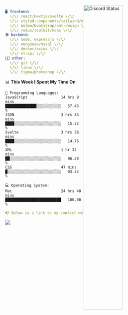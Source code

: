 
<a href="https://discord.com/users/279302975371870218" target="_blank">
    <img width="50%" align="right" alt="Discord Status" src="https://lanyard.cnrad.dev/api/279302975371870218?bg=161B22&borderRadius=5px%205px%200%200&hideTimestamp=true&idleMessage=Just%20chillin%27%20at%20the%20moment&animated=true">
</a>

```yaml
🖥️ frontend: 
  \/\/ react/nextjs/svelte \/\/
  \/\/ styled-components/tailwind/mui/
  \/\/ bulma/bootstrap/ant-design \/\/
  \/\/ redux/toolkit/mobx \/\/
🛠 backend: 
  \/\/ node, expressjs \/\/
  \/\/ mongoose/mysql \/\/
  \/\/ docker/axios \/\/
  \/\/ strapi \/\/
👨‍💻 other: 
  \/\/ git \/\/ 
  \/\/ linux \/\/
  \/\/ figma/photoshop \/\/
```
<!--START_SECTION:waka-->
📊 **This Week I Spent My Time On** 

```text
💬 Programming Languages: 
JavaScript               14 hrs 9 mins       ██████████████░░░░░░░░░░░   57.43 % 
JSON                     3 hrs 45 mins       ████░░░░░░░░░░░░░░░░░░░░░   15.22 % 
Svelte                   3 hrs 38 mins       ████░░░░░░░░░░░░░░░░░░░░░   14.76 % 
XML                      1 hr 32 mins        ██░░░░░░░░░░░░░░░░░░░░░░░   06.28 % 
CSS                      47 mins             █░░░░░░░░░░░░░░░░░░░░░░░░   03.24 % 

💻 Operating System: 
Mac                      24 hrs 40 mins      █████████████████████████   100.00 % 
```


<!--END_SECTION:waka-->
```yaml
📭 Below is a link to my contact website 
```
<a href="https://vk.cc/cg0vfb" target="_black"> <img src="https://img.shields.io/badge/website-161B22?style=for-the-badge&logo=About.me&logoColor=white"></img> <a/>
